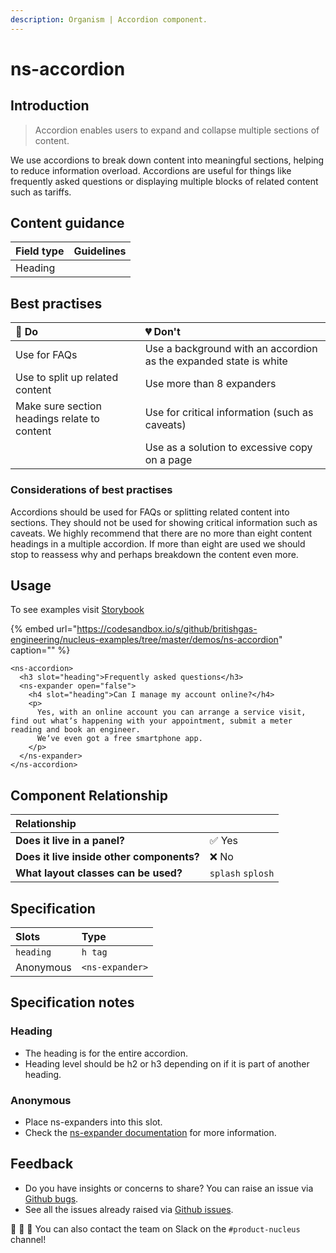 ```yaml
---
description: Organism | Accordion component.
---
```


# ns-accordion

## Introduction

> Accordion enables users to expand and collapse multiple sections of content.

We use accordions to break down content into meaningful sections, helping to reduce information overload. Accordions are useful for things like frequently asked questions or displaying multiple blocks of related content such as tariffs.

## Content guidance

| Field type | Guidelines |
| ---------- | ---------- |
| Heading    |            |

## Best practises

| 💚 Do                                         | 💔 Don't                                                      |
| :------------------------------------------- | :----------------------------------------------------------- |
| Use for FAQs                                 | Use a background with an accordion as the expanded state is white |
| Use to split up related content              | Use more than 8 expanders                                    |
| Make sure section headings relate to content | Use for critical information (such as caveats)               |
|                                              | Use as a solution to excessive copy on a page                |

### Considerations of best practises

Accordions should be used for FAQs or splitting related content into sections.  They should not be used for showing critical information such as caveats. We highly recommend that there are no more than eight content headings in a multiple accordion.
If more than eight are used we should stop to reassess why and perhaps breakdown the content even more.

## Usage

To see examples visit [Storybook](https://britishgas.co.uk/nucleus/demo/index.html?path=/story/ns-accordion--singular)

{% embed url="https://codesandbox.io/s/github/britishgas-engineering/nucleus-examples/tree/master/demos/ns-accordion" caption="" %}

```markup
<ns-accordion>
  <h3 slot="heading">Frequently asked questions</h3>
  <ns-expander open="false">
    <h4 slot="heading">Can I manage my account online?</h4>
    <p>
      Yes, with an online account you can arrange a service visit, find out whatʼs happening with your appointment, submit a meter reading and book an engineer.
      Weʼve even got a free smartphone app.
    </p>
  </ns-expander>
</ns-accordion>
```

## Component Relationship

| **Relationship**|  |
| :---  | :--- |
| **Does it live in a panel?**              | ✅ Yes            |
| **Does it live inside other components?** | ❌ No             |
| **What layout classes can be used?**      | `splash` `splosh` |

## Specification

| Slots | Type |
| :--- | :--- |
| `heading` | `h tag`         |
| Anonymous | `<ns-expander>` |

## Specification notes

### Heading

* The heading is for the entire accordion.
* Heading level should be h2 or h3 depending on if it is part of another heading.

### Anonymous

* Place ns-expanders into this slot.
* Check the [ns-expander documentation](https://docs.britishgas.design/components/ns-expander) for more information.

## Feedback

* Do you have insights or concerns to share? You can raise an issue via [Github bugs](https://github.com/ConnectedHomes/nucleus/issues/new?assignees=&labels=Bug&template=a--bug-report.md&title=[bug]%20[ns-accordion]).
* See all the issues already raised via [Github issues](https://github.com/connectedHomes/nucleus/issues?utf8=%E2%9C%93&q=is%3Aopen+is%3Aissue+label%3ABug+[ns-accordion]).

💩 🎉 🦄 You can also contact the team on Slack on the `#product-nucleus` channel!
